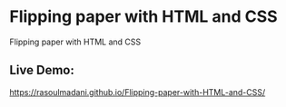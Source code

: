 # Flipping paper with HTML and CSS
 Flipping paper with HTML and CSS
 ## Live Demo:
   https://rasoulmadani.github.io/Flipping-paper-with-HTML-and-CSS/
